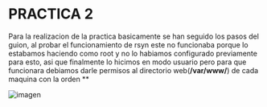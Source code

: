 

# **PRACTICA 2**


Para la realizacion de la practica basicamente se han seguido los pasos del guion, al probar el funcionamiento de rsyn este no funcionaba porque lo estabamos haciendo como root y no lo habiamos configurado previamente para esto, asi que finalmente lo hicimos en modo usuario pero para que funcionara debiamos darle permisos al directorio web(**/var/www/**) de cada maquina con la orden ** 

![imagen](https://github.com/AlejandroRP/swap1516/blob/master/Practica2/Imagenes/1-1%20Cambiar%20due%C3%B1o%20del%20directorio%20-var-www-.JPG)